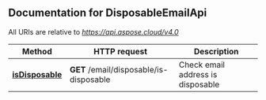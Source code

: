 ## Documentation for DisposableEmailApi

All URIs are relative to *https://api.aspose.cloud/v4.0*

Method | HTTP request | Description
------------- | ------------- | -------------
[**isDisposable**](DisposableEmailApi.md#isDisposable) | **GET** /email/disposable/is-disposable | Check email address is disposable

            
